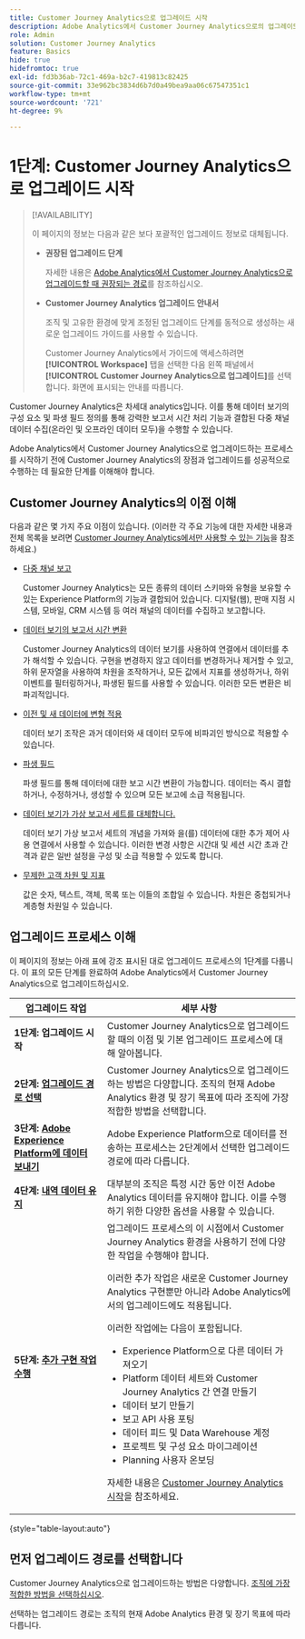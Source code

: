 ```yaml
---
title: Customer Journey Analytics으로 업그레이드 시작
description: Adobe Analytics에서 Customer Journey Analytics으로의 업그레이드 계획
role: Admin
solution: Customer Journey Analytics
feature: Basics
hide: true
hidefromtoc: true
exl-id: fd3b36ab-72c1-469a-b2c7-419813c82425
source-git-commit: 33e962bc3834d6b7d0a49bea9aa06c67547351c1
workflow-type: tm+mt
source-wordcount: '721'
ht-degree: 9%

---
```


# 1단계: Customer Journey Analytics으로 업그레이드 시작

>[!AVAILABILITY]
>
>이 페이지의 정보는 다음과 같은 보다 포괄적인 업그레이드 정보로 대체됩니다. <ul><li>**권장된 업그레이드 단계**<p>자세한 내용은 [Adobe Analytics에서 Customer Journey Analytics으로 업그레이드할 때 권장되는 경로](/help/getting-started/cja-upgrade/cja-upgrade-recommendations.md)를 참조하십시오.</p></li><li>**Customer Journey Analytics 업그레이드 안내서**<p>조직 및 고유한 환경에 맞게 조정된 업그레이드 단계를 동적으로 생성하는 새로운 업그레이드 가이드를 사용할 수 있습니다.</p><p>Customer Journey Analytics에서 가이드에 액세스하려면 **[!UICONTROL Workspace]** 탭을 선택한 다음 왼쪽 패널에서 **[!UICONTROL Customer Journey Analytics으로 업그레이드]**&#x200B;를 선택합니다. 화면에 표시되는 안내를 따릅니다.</p></li></ul>

Customer Journey Analytics은 차세대 analytics입니다. 이를 통해 데이터 보기의 구성 요소 및 파생 필드 정의를 통해 강력한 보고서 시간 처리 기능과 결합된 다중 채널 데이터 수집(온라인 및 오프라인 데이터 모두)을 수행할 수 있습니다.

Adobe Analytics에서 Customer Journey Analytics으로 업그레이드하는 프로세스를 시작하기 전에 Customer Journey Analytics의 장점과 업그레이드를 성공적으로 수행하는 데 필요한 단계를 이해해야 합니다.

## Customer Journey Analytics의 이점 이해

다음과 같은 몇 가지 주요 이점이 있습니다. (이러한 각 주요 기능에 대한 자세한 내용과 전체 목록을 보려면 [Customer Journey Analytics에서만 사용할 수 있는 기능](/help/getting-started/aa-vs-cja/cja-aa.md#adobe-customer-journey-analytics-features-not-available-in-adobe-analytics)을 참조하세요.)

* [다중 채널 보고](/help/getting-started/aa-to-cja-user.md#changes-to-data-architecture)

  Customer Journey Analytics는 모든 종류의 데이터 스키마와 유형을 보유할 수 있는 Experience Platform의 기능과 결합되어 있습니다. 디지털(웹), 판매 지점 시스템, 모바일, CRM 시스템 등 여러 채널의 데이터를 수집하고 보고합니다.

* [데이터 보기의 보고서 시간 변환](/help/getting-started/aa-vs-cja/vrs-dataview-sandbox-adc.md#customer-journey-analytics-data-views)

  Customer Journey Analytics의 데이터 보기를 사용하여 연결에서 데이터를 추가 해석할 수 있습니다. 구현을 변경하지 않고 데이터를 변경하거나 제거할 수 있고, 하위 문자열을 사용하여 차원을 조작하거나, 모든 값에서 지표를 생성하거나, 하위 이벤트를 필터링하거나, 파생된 필드를 사용할 수 있습니다. 이러한 모든 변환은 비파괴적입니다.

* [이전 및 새 데이터에 변형 적용](/help/getting-started/aa-vs-cja/vrs-dataview-sandbox-adc.md)

  데이터 보기 조작은 과거 데이터와 새 데이터 모두에 비파괴인 방식으로 적용할 수 있습니다.

* [파생 필드](/help/data-views/derived-fields/derived-fields.md)

  파생 필드를 통해 데이터에 대한 보고 시간 변환이 가능합니다. 데이터는 즉시 결합하거나, 수정하거나, 생성할 수 있으며 모든 보고에 소급 적용됩니다.

* [데이터 보기가 가상 보고서 세트를 대체합니다.](/help/getting-started/aa-to-cja-user.md#changes-to-the-concept-of-virtual-report-suites)

  데이터 보기 가상 보고서 세트의 개념을 가져와 을(를) 데이터에 대한 추가 제어 사용 연결에서 사용할 수 있습니다. 이러한 변경 사항은 시간대 및 세션 시간 초과 간격과 같은 일반 설정을 구성 및 소급 적용할 수 있도록 합니다.

* [무제한 고객 차원 및 지표](/help/getting-started/aa-to-cja-user.md#changes-to-the-concept-of-evars-and-props)

  값은 숫자, 텍스트, 객체, 목록 또는 이들의 조합일 수 있습니다. 차원은 중첩되거나 계층형 차원일 수 있습니다.

## 업그레이드 프로세스 이해

<!-- Include a graphic of the end-to-end process, as well as links to each step of the process -->
이 페이지의 정보는 아래 표에 강조 표시된 대로 업그레이드 프로세스의 1단계를 다룹니다. 이 표의 모든 단계를 완료하여 Adobe Analytics에서 Customer Journey Analytics으로 업그레이드하십시오.

| 업그레이드 작업 | 세부 사항 |
|---------|----------|
| <span class="preview">**1단계: 업그레이드 시작**</span> | <span class="preview">Customer Journey Analytics으로 업그레이드할 때의 이점 및 기본 업그레이드 프로세스에 대해 알아봅니다.</span> |
| **2단계: [업그레이드 경로 선택](/help/getting-started/cja-upgrade/cja-upgrade-path.md)** | Customer Journey Analytics으로 업그레이드하는 방법은 다양합니다. 조직의 현재 Adobe Analytics 환경 및 장기 목표에 따라 조직에 가장 적합한 방법을 선택합니다. |
| **3단계: [Adobe Experience Platform에 데이터 보내기](/help/getting-started/cja-upgrade/cja-upgrade-send-to-platform.md)** | Adobe Experience Platform으로 데이터를 전송하는 프로세스는 2단계에서 선택한 업그레이드 경로에 따라 다릅니다. |
| **4단계: [내역 데이터 유지](/help/getting-started/cja-upgrade/cja-upgrade-historical-data.md)** | 대부분의 조직은 특정 시간 동안 이전 Adobe Analytics 데이터를 유지해야 합니다. 이를 수행하기 위한 다양한 옵션을 사용할 수 있습니다. |
| **5단계: [추가 구현 작업 수행](/help/getting-started/cja-getting-started.md)** | 업그레이드 프로세스의 이 시점에서 Customer Journey Analytics 환경을 사용하기 전에 다양한 작업을 수행해야 합니다.<p>이러한 추가 작업은 새로운 Customer Journey Analytics 구현뿐만 아니라 Adobe Analytics에서의 업그레이드에도 적용됩니다.</p><p>이러한 작업에는 다음이 포함됩니다.</p><ul><li>Experience Platform으로 다른 데이터 가져오기</li><li>Platform 데이터 세트와 Customer Journey Analytics 간 연결 만들기</li><li>데이터 보기 만들기</li><li>보고 API 사용 포팅</li><li>데이터 피드 및 Data Warehouse 계정</li><li>프로젝트 및 구성 요소 마이그레이션</li><li>Planning 사용자 온보딩</li></ul> <p>자세한 내용은 [Customer Journey Analytics 시작](/help/getting-started/cja-getting-started.md)을 참조하세요. |

{style="table-layout:auto"}

## 먼저 업그레이드 경로를 선택합니다

Customer Journey Analytics으로 업그레이드하는 방법은 다양합니다. [조직에 가장 적합한 방법을 선택하십시오](/help/getting-started/cja-upgrade/cja-upgrade-path.md).

선택하는 업그레이드 경로는 조직의 현재 Adobe Analytics 환경 및 장기 목표에 따라 다릅니다.
